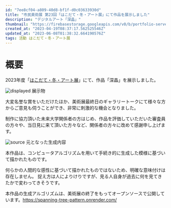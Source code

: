 ```yaml
---
id: "7ee8cf04-a809-40d8-bf1f-d0c03633930d"
title: "市民美術展 第23回「はこだて・冬・アート展」にて作品を展示しました"
description: "デジタルアート「深晶」"
thumbnail: "https://firebasestorage.googleapis.com/v0/b/portfolio-server-77440.appspot.com/o/images%2Farticles%2F7ee8cf04-a809-40d8-bf1f-d0c03633930d%2Fdisplayed.jpg?alt=media&token=0af628b3-2b0c-4056-8fde-034c206c8c8a"
created_at: "2023-04-19T08:37:17.562525546Z"
updated_at: "2023-06-08T01:38:32.664190576Z"
tags: 活動 はこだて・冬・アート展
---
```



# 概要

2023年度「[はこだて・冬・アート展](http://www.zaidan-hakodate.com/gjh/geijyutu/R4fuyu_art_boshu.html)」にて、作品「深晶」を展示しました。

![displayed](https://firebasestorage.googleapis.com/v0/b/portfolio-server-77440.appspot.com/o/images%2Farticles%2F7ee8cf04-a809-40d8-bf1f-d0c03633930d%2Fdisplayed.jpg?alt=media&token=0af628b3-2b0c-4056-8fde-034c206c8c8a)
展示物



大変名誉な賞をいただけたほか、美術展最終日のギャラリートークにて様々な方からご意見も伺うことができ、非常に刺激的な機会となりました。

制作に協力頂いた未来大学関係者の方はじめ、作品を評価していただいた審査員の方々や、当日見に来て頂いた方々など、関係者の方々に改めて感謝申し上げます。



![source](https://firebasestorage.googleapis.com/v0/b/portfolio-server-77440.appspot.com/o/images%2Farticles%2F7ee8cf04-a809-40d8-bf1f-d0c03633930d%2Fimage.png?alt=media&token=cea58449-ebf3-41c1-a8a6-01e5395baca6)
元となった生成内容




本作品は、コンピュータアルゴリズムを用いて手続き的に生成した模様に基づいて描かれたものです。

何らかの人間的な感性に基づいて描かれたものではないため、明確な意味付けは存在しません。
捉え方は人によりけりですが、見る人自身が過去に何を見てきたかで変わってきそうです。

本作品の生成アルゴリズムは、美術展の終了をもってオープンソースで公開しています。https://spanning-tree-pattern.onrender.com/

